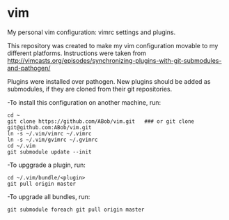 # vim

My personal vim configuration: vimrc settings and plugins.

This repository was created to make my vim configuration movable to my different platforms. Instructions were taken from 
http://vimcasts.org/episodes/synchronizing-plugins-with-git-submodules-and-pathogen/

Plugins were installed over pathogen. New plugins should be added as submodules, if they are cloned from their git repositories. 

-To install this configuration on another machine, run:
```
cd ~
git clone https://github.com/ABob/vim.git   ### or git clone git@github.com:ABob/vim.git
ln -s ~/.vim/vimrc ~/.vimrc
ln -s ~/.vim/gvimrc ~/.gvimrc
cd ~/.vim
git submodule update --init
```

-To upggrade a plugin, run:
```
cd ~/.vim/bundle/<plugin>
git pull origin master
```

-To upgrade all bundles, run:
```
git submodule foreach git pull origin master
```
